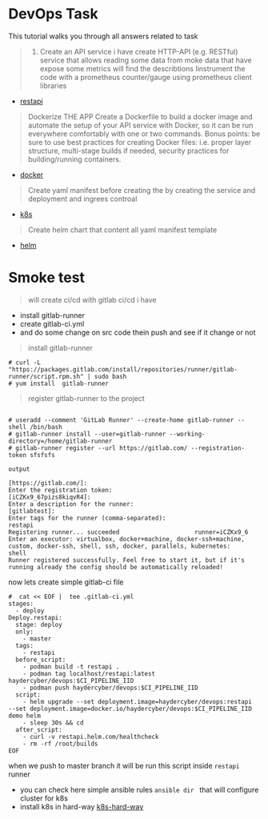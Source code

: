 # DevOps Task 
This tutorial walks you through all answers related to task 

> 1. Create an API service
i have create HTTP-API (e.g. RESTful) service that allows reading some data from moke data that have expose some metrics will find the describtions Iinstrument the code with a prometheus counter/gauge using prometheus
client libraries
* [restapi](api/restapi.md)



> Dockerize THE APP 
 Create a Dockerfile to build a docker image and automate the setup of your API
 service with Docker, so it can be run everywhere comfortably with one or two
 commands. 
 Bonus points:
 be sure to use best practices for creating Docker files: i.e. proper layer
structure, multi-stage builds if needed, security practices for building/running
containers.
* [docker](docker/docker.md)

> Create yaml manifest before creating the by creating the service and deployment and ingrees controal 
* [k8s](k8s/k8s.md)

> Create helm chart that content all yaml manifest template 
* [helm](helm/helm.md)

# Smoke test 
> will create ci/cd with gitlab ci/cd i have 
* install gitlab-runner 
* create gitlab-ci.yml 
* and do some change on src code thein push and see if it change or not 


> install gitlab-runner 
```
# curl -L "https://packages.gitlab.com/install/repositories/runner/gitlab-runner/script.rpm.sh" | sudo bash
# yum install  gitlab-runner
```
> register gitlab-runner to the project 
```

# useradd --comment 'GitLab Runner' --create-home gitlab-runner --shell /bin/bash
# gitlab-runner install --user=gitlab-runner --working-directory=/home/gitlab-runner
# gitlab-runner register --url https://gitlab.com/ --registration-token sfsfsfs
```
``output``
```
[https://gitlab.com/]:
Enter the registration token:
[iCZKx9_67pizs8kiqvR4]:
Enter a description for the runner:
[gitlabtest]:
Enter tags for the runner (comma-separated):
restapi
Registering runner... succeeded                     runner=iCZKx9_6
Enter an executor: virtualbox, docker+machine, docker-ssh+machine, custom, docker-ssh, shell, ssh, docker, parallels, kubernetes:
shell
Runner registered successfully. Feel free to start it, but if it's running already the config should be automatically reloaded!
```
now lets create simple gitlab-ci file 

```
#  cat << EOF |  tee .gitlab-ci.yml 
stages:
  - deploy 
Deploy.restapi: 
  stage: deploy
  only: 
    - master
  tags:
    - restapi
  before_script:
    - podman build -t restapi .
    - podman tag localhost/restapi:latest haydercyber/devops:$CI_PIPELINE_IID
    - podman push haydercyber/devops:$CI_PIPELINE_IID
  script:
    - helm upgrade --set deployment.image=haydercyber/devops:restapi  --set deployment.image=docker.io/haydercyber/devops:$CI_PIPELINE_IID demo helm
    - sleep 30s && cd 
  after_script:
    - curl -v restapi.helm.com/healthcheck
    - rm -rf /root/builds
EOF
```
when we push to master branch it will be run this script inside ``restapi`` runner 


* you can check here simple ansible rules ``ansible dir `` that will configure cluster for k8s 
* install k8s in hard-way [k8s-hard-way](https://lnkd.in/d5ruPG4R) 

